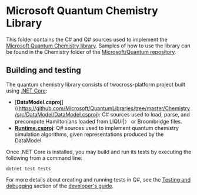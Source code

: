 # Microsoft Quantum Chemistry Library #

This folder contains the C# and Q# sources used to implement the [Microsoft Quantum Chemistry library](https://docs.microsoft.com/en-us/quantum/libraries/chemistry/).
Samples of how to use the library can be found in the Chemistry folder of the [Microsoft/Quantum repository](https://github.com/Microsoft/Quantum/tree/master/Chemistry).

## Building and testing

The quantum chemistry library consists of twocross-platform project built using [.NET Core](https://docs.microsoft.com/en-us/dotnet/core/):

- [**DataModel.csproj**]((https://github.com/Microsoft/QuantumLibraries/tree/master/Chemistry/src/DataModel/DataModel.csproj): C# sources used to load, parse, and precompute Hamiltonians loaded from LIQ𝑈𝑖|〉 or Broombridge files.
- [**Runtime.csproj**](https://github.com/Microsoft/QuantumLibraries/tree/master/Chemistry/src/Runtime/Runtime.csproj): Q# sources used to implement quantum chemistry simulation algorithms, given representations produced by the DataModel.

Once .NET Core is installed, you may build and run its tests by executing the following from a command line:
```
dotnet test tests
```

For more details about creating and running tests in Q#, 
see the [Testing and debugging](https://docs.microsoft.com/quantum/quantum-techniques-testinganddebugging) 
section of the [developer's guide](https://docs.microsoft.com/quantum).
